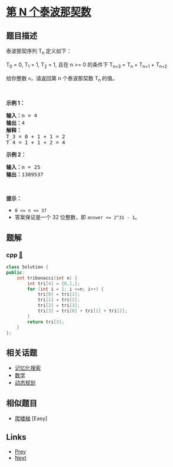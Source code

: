 
# [第 N 个泰波那契数](https://leetcode-cn.com/problems/n-th-tribonacci-number)

## 题目描述

<p>泰波那契序列&nbsp;T<sub>n</sub>&nbsp;定义如下：&nbsp;</p>

<p>T<sub>0</sub> = 0, T<sub>1</sub> = 1, T<sub>2</sub> = 1, 且在 n &gt;= 0&nbsp;的条件下 T<sub>n+3</sub> = T<sub>n</sub> + T<sub>n+1</sub> + T<sub>n+2</sub></p>

<p>给你整数&nbsp;<code>n</code>，请返回第 n 个泰波那契数&nbsp;T<sub>n </sub>的值。</p>

<p>&nbsp;</p>

<p><strong>示例 1：</strong></p>

<pre><strong>输入：</strong>n = 4
<strong>输出：</strong>4
<strong>解释：</strong>
T_3 = 0 + 1 + 1 = 2
T_4 = 1 + 1 + 2 = 4
</pre>

<p><strong>示例 2：</strong></p>

<pre><strong>输入：</strong>n = 25
<strong>输出：</strong>1389537
</pre>

<p>&nbsp;</p>

<p><strong>提示：</strong></p>

<ul>
	<li><code>0 &lt;= n &lt;= 37</code></li>
	<li>答案保证是一个 32 位整数，即&nbsp;<code>answer &lt;= 2^31 - 1</code>。</li>
</ul>


## 题解

### cpp [🔗](n-th-tribonacci-number.cpp) 
```cpp
class Solution {
public:
    int tribonacci(int n) {
        int tri[4] = {0,1,};
        for (int i = 1; i <=n; i++) {
            tri[0] = tri[1];
            tri[1] = tri[2];
            tri[2] = tri[3];
            tri[3] = tri[0] + tri[1] + tri[2];
        }
        return tri[3];
    }
};
```


## 相关话题

- [记忆化搜索](https://leetcode-cn.com/tag/memoization) 
- [数学](https://leetcode-cn.com/tag/math) 
- [动态规划](https://leetcode-cn.com/tag/dynamic-programming) 


## 相似题目

- [爬楼梯](../climbing-stairs/README.md)  [Easy] 


## Links

- [Prev](../print-zero-even-odd/README.md) 
- [Next](../decompress-run-length-encoded-list/README.md) 

